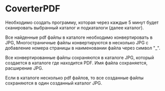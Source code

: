 # CoverterPDF

Необходимо создать программу, которая через каждые 5 минут будет сканировать выбранный каталог и подкаталоги (далее каталог).


Все найденные pdf файлы в каталоге необходимо конвертировать в JPG, Многостраничные файлы конвертируются в несколько JPG с добавление номера страницы в наименовании файла через символ "_".


Все конвертированные файлы сохраняются в каталоге JPG, который создается в каталоге где находится PDF. Имя файла сохраняется, расширение JPG.


Если в каталоге несколько pdf файлов, то все созданные файлы сохраняются в один созданный каталог JPG.
